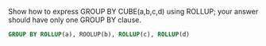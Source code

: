 Show how to express GROUP BY CUBE(a,b,c,d) using ROLLUP; your answer should have only one GROUP BY clause.

```SQL
GROUP BY ROLLUP(a), ROOLUP(b), ROLLUP(c), ROLLUP(d)
```